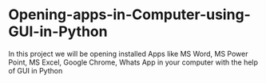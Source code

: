 # Opening-apps-in-Computer-using-GUI-in-Python
In this project we will be opening installed Apps like MS Word, MS Power Point, MS Excel, Google Chrome, Whats App in your computer with the help of GUI in Python
